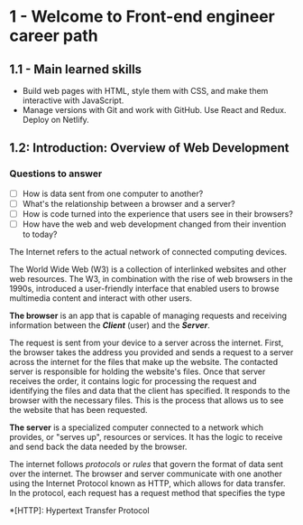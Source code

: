 # 1 - Welcome to Front-end engineer career path

## 1.1 - Main learned skills

- Build web pages with HTML, style them with CSS, and make them interactive with JavaScript.
- Manage versions with Git and work with GitHub.
Use React and Redux.
Deploy on Netlify.

## 1.2: Introduction: Overview of Web Development

### Questions to answer

 - [ ] How is data sent from one computer to another?
 - [ ] What's the relationship between a browser and a server?
 - [ ] How is code turned into the experience that users see in their browsers?
 - [ ] How have the web and web development changed from their invention to today?

The Internet refers to the actual network of connected computing devices.

The World Wide Web (W3) is a collection of interlinked websites and other web resources. The W3, in combination with the rise of web browsers in the 1990s, introduced a user-friendly interface that enabled users to browse multimedia content and interact with other users.

**The browser** is an app that is capable of managing requests and receiving information between the **_Client_** (user) and the **_Server_**.

The request is sent from your device to a server across the internet. First, the browser takes the address you provided and sends a request to a server across the internet for the files that make up the website. The contacted server is responsible for holding the website's files. Once that server receives the order, it contains logic for processing the request and identifying the files and data that the client has specified. It responds to the browser with the necessary files. This is the process that allows us to see the website that has been requested.

**The server** is a specialized computer connected to a network which provides, or "serves up", resources or services. It has the logic to receive and send back the data needed by the browser.

The internet follows *protocols* or *rules* that govern the format of data sent over the internet. The browser and server communicate with one another using the Internet Protocol known as HTTP, which allows for data transfer.  In the protocol, each request has a request method that specifies the type

*[HTTP]: Hypertext Transfer Protocol
<!--stackedit_data:
eyJoaXN0b3J5IjpbLTE0OTU0NTQ0MTcsLTE4NjgwNTgyNjZdfQ
==
-->